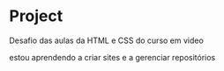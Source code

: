 # Project
 Desafio das aulas da HTML e CSS do curso em video

estou aprendendo a criar sites e a gerenciar repositórios